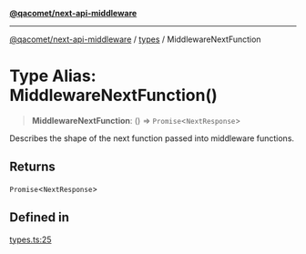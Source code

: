 [**@qacomet/next-api-middleware**](../../README.md)

***

[@qacomet/next-api-middleware](../../modules.md) / [types](../README.md) / MiddlewareNextFunction

# Type Alias: MiddlewareNextFunction()

> **MiddlewareNextFunction**: () => `Promise`\<`NextResponse`\>

Describes the shape of the next function passed into middleware functions.

## Returns

`Promise`\<`NextResponse`\>

## Defined in

[types.ts:25](https://github.com/QAComet/next-api-middleware/blob/1c65ba86d75ce5f9f421c416d51a423d428d8e19/src/types.ts#L25)
